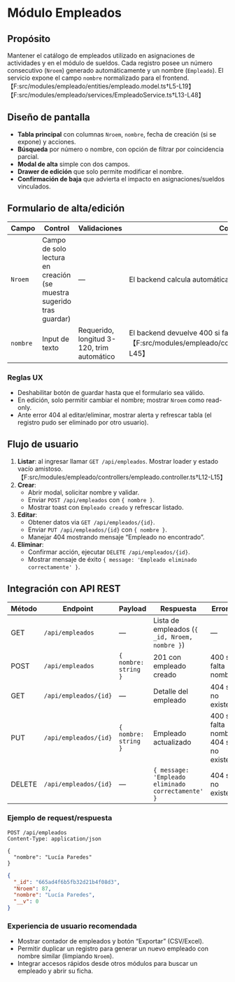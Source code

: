 # Módulo Empleados

## Propósito
Mantener el catálogo de empleados utilizado en asignaciones de actividades y en el módulo de sueldos. Cada registro posee un número consecutivo (`Nroem`) generado automáticamente y un nombre (`Empleado`). El servicio expone el campo `nombre` normalizado para el frontend.【F:src/modules/empleado/entities/empleado.model.ts†L5-L19】【F:src/modules/empleado/services/EmpleadoService.ts†L13-L48】

## Diseño de pantalla
- **Tabla principal** con columnas `Nroem`, `nombre`, fecha de creación (si se expone) y acciones.
- **Búsqueda** por número o nombre, con opción de filtrar por coincidencia parcial.
- **Modal de alta** simple con dos campos.
- **Drawer de edición** que solo permite modificar el nombre.
- **Confirmación de baja** que advierta el impacto en asignaciones/sueldos vinculados.

## Formulario de alta/edición
| Campo | Control | Validaciones | Comentarios |
| --- | --- | --- | --- |
| `Nroem` | Campo de solo lectura en creación (se muestra sugerido tras guardar) | — | El backend calcula automáticamente el correlativo. |
| `nombre` | Input de texto | Requerido, longitud 3-120, trim automático | El backend devuelve 400 si falta (`El nombre es obligatorio`).【F:src/modules/empleado/controllers/empleado.controller.ts†L23-L45】 |

### Reglas UX
- Deshabilitar botón de guardar hasta que el formulario sea válido.
- En edición, solo permitir cambiar el nombre; mostrar `Nroem` como read-only.
- Ante error 404 al editar/eliminar, mostrar alerta y refrescar tabla (el registro pudo ser eliminado por otro usuario).

## Flujo de usuario
1. **Listar**: al ingresar llamar `GET /api/empleados`. Mostrar loader y estado vacío amistoso.【F:src/modules/empleado/controllers/empleado.controller.ts†L12-L15】
2. **Crear**:
   - Abrir modal, solicitar nombre y validar.
   - Enviar `POST /api/empleados` con `{ nombre }`.
   - Mostrar toast con `Empleado creado` y refrescar listado.
3. **Editar**:
   - Obtener datos via `GET /api/empleados/{id}`.
   - Enviar `PUT /api/empleados/{id}` con `{ nombre }`.
   - Manejar 404 mostrando mensaje “Empleado no encontrado”.
4. **Eliminar**:
   - Confirmar acción, ejecutar `DELETE /api/empleados/{id}`.
   - Mostrar mensaje de éxito `{ message: 'Empleado eliminado correctamente' }`.

## Integración con API REST
| Método | Endpoint | Payload | Respuesta | Errores |
| --- | --- | --- | --- | --- |
| GET | `/api/empleados` | — | Lista de empleados (`{ _id, Nroem, nombre }`) | — |
| POST | `/api/empleados` | `{ nombre: string }` | 201 con empleado creado | 400 si falta nombre |
| GET | `/api/empleados/{id}` | — | Detalle del empleado | 404 si no existe |
| PUT | `/api/empleados/{id}` | `{ nombre: string }` | Empleado actualizado | 400 si falta nombre, 404 si no existe |
| DELETE | `/api/empleados/{id}` | — | `{ message: 'Empleado eliminado correctamente' }` | 404 si no existe |

### Ejemplo de request/respuesta
```http
POST /api/empleados
Content-Type: application/json

{
  "nombre": "Lucía Paredes"
}
```
```json
{
  "_id": "665ad4f6b5fb32d21b4f08d3",
  "Nroem": 87,
  "nombre": "Lucía Paredes",
  "__v": 0
}
```

### Experiencia de usuario recomendada
- Mostrar contador de empleados y botón “Exportar” (CSV/Excel).
- Permitir duplicar un registro para generar un nuevo empleado con nombre similar (limpiando `Nroem`).
- Integrar accesos rápidos desde otros módulos para buscar un empleado y abrir su ficha.
